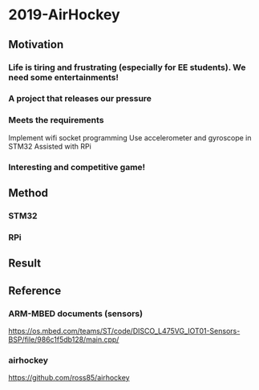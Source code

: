 # 2019-AirHockey
## Motivation
### Life is tiring and frustrating (especially for EE students). We need some entertainments!
### A project that releases our pressure
### Meets the requirements
Implement wifi socket programming
Use accelerometer and gyroscope in STM32
Assisted with RPi
### Interesting and competitive game!

## Method
### STM32
#### 

### RPi


## Result


## Reference
### ARM-MBED documents (sensors)
https://os.mbed.com/teams/ST/code/DISCO_L475VG_IOT01-Sensors-BSP/file/986c1f5db128/main.cpp/
### airhockey
https://github.com/ross85/airhockey
